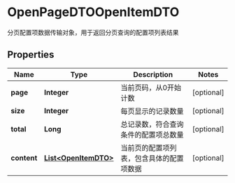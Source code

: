 

# OpenPageDTOOpenItemDTO

分页配置项数据传输对象，用于返回分页查询的配置项列表结果

## Properties

| Name | Type | Description | Notes |
|------------ | ------------- | ------------- | -------------|
|**page** | **Integer** | 当前页码，从0开始计数 |  [optional] |
|**size** | **Integer** | 每页显示的记录数量 |  [optional] |
|**total** | **Long** | 总记录数，符合查询条件的配置项总数量 |  [optional] |
|**content** | [**List&lt;OpenItemDTO&gt;**](OpenItemDTO.md) | 当前页的配置项列表，包含具体的配置项数据 |  [optional] |



